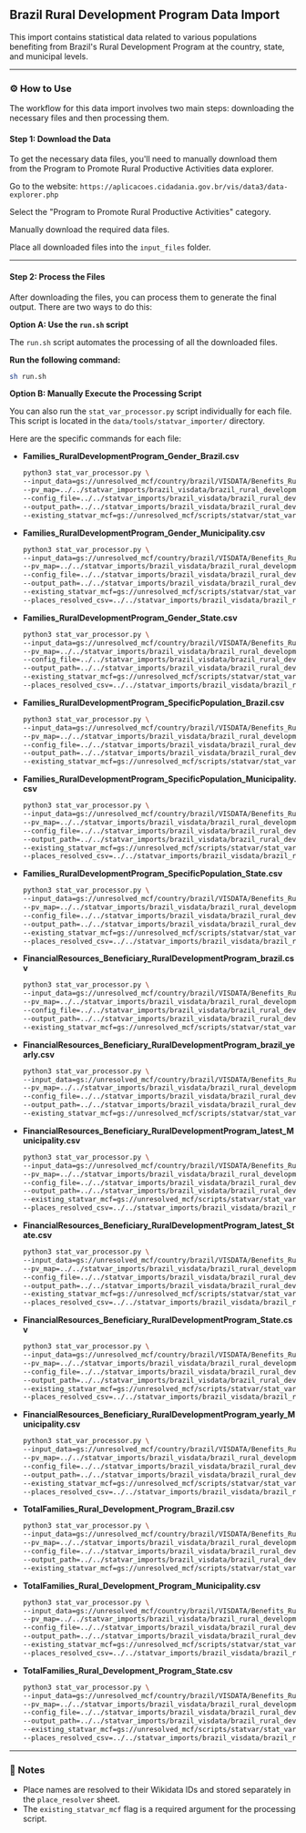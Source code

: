 ## Brazil Rural Development Program Data Import

This import contains statistical data related to various populations benefiting from Brazil's Rural Development Program at the country, state, and municipal levels.

-----

### ⚙️ How to Use

The workflow for this data import involves two main steps: downloading the necessary files and then processing them.

#### Step 1: Download the Data

To get the necessary data files, you'll need to manually download them from the Program to Promote Rural Productive Activities data explorer.

Go to the website: `https://aplicacoes.cidadania.gov.br/vis/data3/data-explorer.php`

Select the "Program to Promote Rural Productive Activities" category.

Manually download the required data files.

Place all downloaded files into the `input_files` folder.

-----

#### Step 2: Process the Files

After downloading the files, you can process them to generate the final output. There are two ways to do this:

**Option A: Use the `run.sh` script**

The `run.sh` script automates the processing of all the downloaded files.

**Run the following command:**

```bash
sh run.sh
```

**Option B: Manually Execute the Processing Script**

You can also run the `stat_var_processor.py` script individually for each file. This script is located in the `data/tools/statvar_importer/` directory.

Here are the specific commands for each file:

  * **Families\_RuralDevelopmentProgram\_Gender\_Brazil.csv**

    ```bash
    python3 stat_var_processor.py \
    --input_data=gs://unresolved_mcf/country/brazil/VISDATA/Benefits_RuralDevelopmentProgram/latest/input_files/Families_RuralDevelopmentProgram_Gender_Brazil.csv \
    --pv_map=../../statvar_imports/brazil_visdata/brazil_rural_development_program/Families_RuralDevelopmentProgram_Gender_Brazil_pvmap.csv \
    --config_file=../../statvar_imports/brazil_visdata/brazil_rural_development_program/brazil_metadata.csv \
    --output_path=../../statvar_imports/brazil_visdata/brazil_rural_development_program/output_files/Families_RuralDevelopmentProgram_Gender_Brazil_output \
    --existing_statvar_mcf=gs://unresolved_mcf/scripts/statvar/stat_vars.mcf
    ```

  * **Families\_RuralDevelopmentProgram\_Gender\_Municipality.csv**

    ```bash
    python3 stat_var_processor.py \
    --input_data=gs://unresolved_mcf/country/brazil/VISDATA/Benefits_RuralDevelopmentProgram/latest/input_files/Families_RuralDevelopmentProgram_Gender_Municipality.csv \
    --pv_map=../../statvar_imports/brazil_visdata/brazil_rural_development_program/Families_RuralDevelopmentProgram_Gender_Municipality_pvmap.csv \
    --config_file=../../statvar_imports/brazil_visdata/brazil_rural_development_program/brazil_metadata.csv \
    --output_path=../../statvar_imports/brazil_visdata/brazil_rural_development_program/output_files/Families_RuralDevelopmentProgram_Gender_Municipality_output \
    --existing_statvar_mcf=gs://unresolved_mcf/scripts/statvar/stat_vars.mcf \
    --places_resolved_csv=../../statvar_imports/brazil_visdata/brazil_rural_development_program/brazil_places_resolver.csv
    ```

  * **Families\_RuralDevelopmentProgram\_Gender\_State.csv**

    ```bash
    python3 stat_var_processor.py \
    --input_data=gs://unresolved_mcf/country/brazil/VISDATA/Benefits_RuralDevelopmentProgram/latest/input_files/Families_RuralDevelopmentProgram_Gender_State.csv \
    --pv_map=../../statvar_imports/brazil_visdata/brazil_rural_development_program/Families_RuralDevelopmentProgram_Gender_State_pvmap.csv \
    --config_file=../../statvar_imports/brazil_visdata/brazil_rural_development_program/brazil_metadata.csv \
    --output_path=../../statvar_imports/brazil_visdata/brazil_rural_development_program/output_files/Families_RuralDevelopmentProgram_Gender_State_output \
    --existing_statvar_mcf=gs://unresolved_mcf/scripts/statvar/stat_vars.mcf \
    --places_resolved_csv=../../statvar_imports/brazil_visdata/brazil_rural_development_program/brazil_places_resolver.csv
    ```

  * **Families\_RuralDevelopmentProgram\_SpecificPopulation\_Brazil.csv**

    ```bash
    python3 stat_var_processor.py \
    --input_data=gs://unresolved_mcf/country/brazil/VISDATA/Benefits_RuralDevelopmentProgram/latest/input_files/Families_RuralDevelopmentProgram_SpecificPopulation_Brazil.csv \
    --pv_map=../../statvar_imports/brazil_visdata/brazil_rural_development_program/Families_RuralDevelopmentProgram_SpecificPopulation_Brazil_pvmap.csv \
    --config_file=../../statvar_imports/brazil_visdata/brazil_rural_development_program/brazil_metadata.csv \
    --output_path=../../statvar_imports/brazil_visdata/brazil_rural_development_program/output_files/Families_RuralDevelopmentProgram_SpecificPopulation_Brazil_output \
    --existing_statvar_mcf=gs://unresolved_mcf/scripts/statvar/stat_vars.mcf
    ```

  * **Families\_RuralDevelopmentProgram\_SpecificPopulation\_Municipality.csv**

    ```bash
    python3 stat_var_processor.py \
    --input_data=gs://unresolved_mcf/country/brazil/VISDATA/Benefits_RuralDevelopmentProgram/latest/input_files/Families_RuralDevelopmentProgram_SpecificPopulation_Municipality.csv \
    --pv_map=../../statvar_imports/brazil_visdata/brazil_rural_development_program/Families_RuralDevelopmentProgram_SpecificPopulation_Municipality_pvmap.csv \
    --config_file=../../statvar_imports/brazil_visdata/brazil_rural_development_program/brazil_metadata.csv \
    --output_path=../../statvar_imports/brazil_visdata/brazil_rural_development_program/output_files/Families_RuralDevelopmentProgram_SpecificPopulation_Municipality_output \
    --existing_statvar_mcf=gs://unresolved_mcf/scripts/statvar/stat_vars.mcf \
    --places_resolved_csv=../../statvar_imports/brazil_visdata/brazil_rural_development_program/brazil_places_resolver.csv
    ```

  * **Families\_RuralDevelopmentProgram\_SpecificPopulation\_State.csv**

    ```bash
    python3 stat_var_processor.py \
    --input_data=gs://unresolved_mcf/country/brazil/VISDATA/Benefits_RuralDevelopmentProgram/latest/input_files/Families_RuralDevelopmentProgram_SpecificPopulation_State.csv \
    --pv_map=../../statvar_imports/brazil_visdata/brazil_rural_development_program/Families_RuralDevelopmentProgram_SpecificPopulation_State_pvmap.csv \
    --config_file=../../statvar_imports/brazil_visdata/brazil_rural_development_program/brazil_metadata.csv \
    --output_path=../../statvar_imports/brazil_visdata/brazil_rural_development_program/output_files/Families_RuralDevelopmentProgram_SpecificPopulation_State_output \
    --existing_statvar_mcf=gs://unresolved_mcf/scripts/statvar/stat_vars.mcf \
    --places_resolved_csv=../../statvar_imports/brazil_visdata/brazil_rural_development_program/brazil_places_resolver.csv
    ```

  * **FinancialResources\_Beneficiary\_RuralDevelopmentProgram\_brazil.csv**

    ```bash
    python3 stat_var_processor.py \
    --input_data=gs://unresolved_mcf/country/brazil/VISDATA/Benefits_RuralDevelopmentProgram/latest/input_files/FinancialResources_Beneficiary_RuralDevelopmentProgram_brazil.csv \
    --pv_map=../../statvar_imports/brazil_visdata/brazil_rural_development_program/FinancialResources_Beneficiary_RuralDevelopmentProgram_brazil_pvmap.csv \
    --config_file=../../statvar_imports/brazil_visdata/brazil_rural_development_program/brazil_metadata.csv \
    --output_path=../../statvar_imports/brazil_visdata/brazil_rural_development_program/output_files/FinancialResources_Beneficiary_RuralDevelopmentProgram_brazil_output \
    --existing_statvar_mcf=gs://unresolved_mcf/scripts/statvar/stat_vars.mcf
    ```

  * **FinancialResources\_Beneficiary\_RuralDevelopmentProgram\_brazil\_yearly.csv**

    ```bash
    python3 stat_var_processor.py \
    --input_data=gs://unresolved_mcf/country/brazil/VISDATA/Benefits_RuralDevelopmentProgram/latest/input_files/FinancialResources_Beneficiary_RuralDevelopmentProgram_brazil_yearly.csv \
    --pv_map=../../statvar_imports/brazil_visdata/brazil_rural_development_program/FinancialResources_Beneficiary_RuralDevelopmentProgram_brazil_yearly_pvmap.csv \
    --config_file=../../statvar_imports/brazil_visdata/brazil_rural_development_program/brazil_metadata.csv \
    --output_path=../../statvar_imports/brazil_visdata/brazil_rural_development_program/output_files/FinancialResources_Beneficiary_RuralDevelopmentProgram_brazil_yearly_output \
    --existing_statvar_mcf=gs://unresolved_mcf/scripts/statvar/stat_vars.mcf
    ```

  * **FinancialResources\_Beneficiary\_RuralDevelopmentProgram\_latest\_Municipality.csv**

    ```bash
    python3 stat_var_processor.py \
    --input_data=gs://unresolved_mcf/country/brazil/VISDATA/Benefits_RuralDevelopmentProgram/latest/input_files/FinancialResources_Beneficiary_RuralDevelopmentProgram_latest_Municipality.csv \
    --pv_map=../../statvar_imports/brazil_visdata/brazil_rural_development_program/FinancialResources_Beneficiary_RuralDevelopmentProgram_latest_Municipality_pvmap.csv \
    --config_file=../../statvar_imports/brazil_visdata/brazil_rural_development_program/brazil_metadata.csv \
    --output_path=../../statvar_imports/brazil_visdata/brazil_rural_development_program/output_files/FinancialResources_Beneficiary_RuralDevelopmentProgram_latest_Municipality_output \
    --existing_statvar_mcf=gs://unresolved_mcf/scripts/statvar/stat_vars.mcf \
    --places_resolved_csv=../../statvar_imports/brazil_visdata/brazil_rural_development_program/brazil_places_resolver.csv
    ```

  * **FinancialResources\_Beneficiary\_RuralDevelopmentProgram\_latest\_State.csv**

    ```bash
    python3 stat_var_processor.py \
    --input_data=gs://unresolved_mcf/country/brazil/VISDATA/Benefits_RuralDevelopmentProgram/latest/input_files/FinancialResources_Beneficiary_RuralDevelopmentProgram_latest_State.csv \
    --pv_map=../../statvar_imports/brazil_visdata/brazil_rural_development_program/FinancialResources_Beneficiary_RuralDevelopmentProgram_latest_State_pvmap.csv \
    --config_file=../../statvar_imports/brazil_visdata/brazil_rural_development_program/brazil_metadata.csv \
    --output_path=../../statvar_imports/brazil_visdata/brazil_rural_development_program/output_files/FinancialResources_Beneficiary_RuralDevelopmentProgram_latest_State_output \
    --existing_statvar_mcf=gs://unresolved_mcf/scripts/statvar/stat_vars.mcf \
    --places_resolved_csv=../../statvar_imports/brazil_visdata/brazil_rural_development_program/brazil_places_resolver.csv
    ```

  * **FinancialResources\_Beneficiary\_RuralDevelopmentProgram\_State.csv**

    ```bash
    python3 stat_var_processor.py \
    --input_data=gs://unresolved_mcf/country/brazil/VISDATA/Benefits_RuralDevelopmentProgram/latest/input_files/FinancialResources_Beneficiary_RuralDevelopmentProgram_State.csv \
    --pv_map=../../statvar_imports/brazil_visdata/brazil_rural_development_program/FinancialResources_Beneficiary_RuralDevelopmentProgram_State_pvmap.csv \
    --config_file=../../statvar_imports/brazil_visdata/brazil_rural_development_program/brazil_metadata.csv \
    --output_path=../../statvar_imports/brazil_visdata/brazil_rural_development_program/output_files/FinancialResources_Beneficiary_RuralDevelopmentProgram_State_output \
    --existing_statvar_mcf=gs://unresolved_mcf/scripts/statvar/stat_vars.mcf \
    --places_resolved_csv=../../statvar_imports/brazil_visdata/brazil_rural_development_program/brazil_places_resolver.csv
    ```

  * **FinancialResources\_Beneficiary\_RuralDevelopmentProgram\_yearly\_Municipality.csv**

    ```bash
    python3 stat_var_processor.py \
    --input_data=gs://unresolved_mcf/country/brazil/VISDATA/Benefits_RuralDevelopmentProgram/latest/input_files/FinancialResources_Beneficiary_RuralDevelopmentProgram_yearly_Municipality.csv \
    --pv_map=../../statvar_imports/brazil_visdata/brazil_rural_development_program/FinancialResources_Beneficiary_RuralDevelopmentProgram_yearly_Municipality_pvmap.csv \
    --config_file=../../statvar_imports/brazil_visdata/brazil_rural_development_program/brazil_metadata.csv \
    --output_path=../../statvar_imports/brazil_visdata/brazil_rural_development_program/output_files/FinancialResources_Beneficiary_RuralDevelopmentProgram_yearly_Municipality_output \
    --existing_statvar_mcf=gs://unresolved_mcf/scripts/statvar/stat_vars.mcf \
    --places_resolved_csv=../../statvar_imports/brazil_visdata/brazil_rural_development_program/brazil_places_resolver.csv
    ```

  * **TotalFamilies\_Rural\_Development\_Program\_Brazil.csv**

    ```bash
    python3 stat_var_processor.py \
    --input_data=gs://unresolved_mcf/country/brazil/VISDATA/Benefits_RuralDevelopmentProgram/latest/input_files/TotalFamilies_Rural_Development_Program_Brazil.csv \
    --pv_map=../../statvar_imports/brazil_visdata/brazil_rural_development_program/TotalFamilies_Rural_Development_Program_Brazil_pvmap.csv \
    --config_file=../../statvar_imports/brazil_visdata/brazil_rural_development_program/brazil_metadata.csv \
    --output_path=../../statvar_imports/brazil_visdata/brazil_rural_development_program/output_files/TotalFamilies_Rural_Development_Program_Brazil_output \
    --existing_statvar_mcf=gs://unresolved_mcf/scripts/statvar/stat_vars.mcf
    ```

  * **TotalFamilies\_Rural\_Development\_Program\_Municipality.csv**

    ```bash
    python3 stat_var_processor.py \
    --input_data=gs://unresolved_mcf/country/brazil/VISDATA/Benefits_RuralDevelopmentProgram/latest/input_files/TotalFamilies_Rural_Development_Program_Municipality.csv \
    --pv_map=../../statvar_imports/brazil_visdata/brazil_rural_development_program/TotalFamilies_Rural_Development_Program_Municipality_pvmap.csv \
    --config_file=../../statvar_imports/brazil_visdata/brazil_rural_development_program/brazil_metadata.csv \
    --output_path=../../statvar_imports/brazil_visdata/brazil_rural_development_program/output_files/TotalFamilies_Rural_Development_Program_Municipality_output \
    --existing_statvar_mcf=gs://unresolved_mcf/scripts/statvar/stat_vars.mcf \
    --places_resolved_csv=../../statvar_imports/brazil_visdata/brazil_rural_development_program/brazil_places_resolver.csv
    ```

  * **TotalFamilies\_Rural\_Development\_Program\_State.csv**

    ```bash
    python3 stat_var_processor.py \
    --input_data=gs://unresolved_mcf/country/brazil/VISDATA/Benefits_RuralDevelopmentProgram/latest/input_files/TotalFamilies_Rural_Development_Program_State.csv \
    --pv_map=../../statvar_imports/brazil_visdata/brazil_rural_development_program/TotalFamilies_Rural_Development_Program_State_pvmap.csv \
    --config_file=../../statvar_imports/brazil_visdata/brazil_rural_development_program/brazil_metadata.csv \
    --output_path=../../statvar_imports/brazil_visdata/brazil_rural_development_program/output_files/TotalFamilies_Rural_Development_Program_State_output \
    --existing_statvar_mcf=gs://unresolved_mcf/scripts/statvar/stat_vars.mcf \
    --places_resolved_csv=../../statvar_imports/brazil_visdata/brazil_rural_development_program/brazil_places_resolver.csv
    ```

-----

### 📝 Notes

  * Place names are resolved to their Wikidata IDs and stored separately in the `place_resolver` sheet.
  * The `existing_statvar_mcf` flag is a required argument for the processing script.
